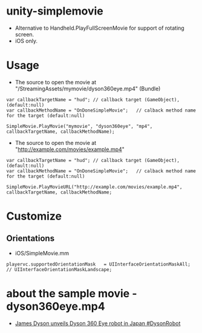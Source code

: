 unity-simplemovie
=================

* Alternative to Handheld.PlayFullScreenMovie for support of rotating screen.
* iOS only.

Usage
=================

* The source to open the movie at "/StreamingAssets/mymovie/dyson360eye.mp4" (Bundle)

```
var callbackTargetName = "hud";	// callback target (GameObject), (default:null)
var callbackMethodName = "OnDoneSimpleMovie";	// calback method name for the target (default:null)

SimpleMovie.PlayMovie("mymovie", "dyson360eye", "mp4", callbackTargetName, callbackMethodName);
```

* The source to open the movie at "http://example.com/movies/example.mp4"

```
var callbackTargetName = "hud";	// callback target (GameObject), (default:null)
var callbackMethodName = "OnDoneSimpleMovie";	// calback method name for the target (default:null)

SimpleMovie.PlayMovieURL("http://example.com/movies/example.mp4", callbackTargetName, callbackMethodName;
```

Customize
=================

Orientations
-----------------

* iOS/SimpleMovie.mm

```
playervc.supportedOrientationMask	= UIInterfaceOrientationMaskAll;	// UIInterfaceOrientationMaskLandscape;
```



about the sample movie - dyson360eye.mp4
=================

* [James Dyson unveils Dyson 360 Eye robot in Japan #DysonRobot](https://www.youtube.com/watch?v=4y_9V7O1pac)
